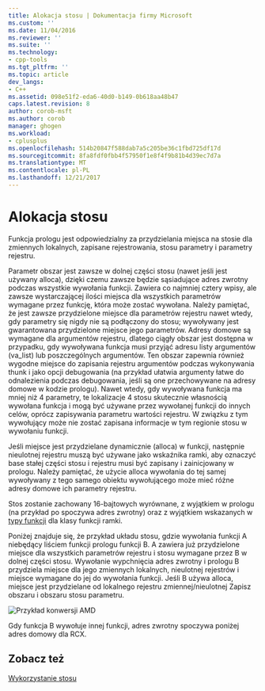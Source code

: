 ```yaml
---
title: Alokacja stosu | Dokumentacja firmy Microsoft
ms.custom: ''
ms.date: 11/04/2016
ms.reviewer: ''
ms.suite: ''
ms.technology:
- cpp-tools
ms.tgt_pltfrm: ''
ms.topic: article
dev_langs:
- C++
ms.assetid: 098e51f2-eda6-40d0-b149-0b618aa48b47
caps.latest.revision: 8
author: corob-msft
ms.author: corob
manager: ghogen
ms.workload:
- cplusplus
ms.openlocfilehash: 514b20847f588dab7a5c205be36c1fbd725df17d
ms.sourcegitcommit: 8fa8fdf0fbb4f57950f1e8f4f9b81b4d39ec7d7a
ms.translationtype: MT
ms.contentlocale: pl-PL
ms.lasthandoff: 12/21/2017
---
```

# <a name="stack-allocation"></a>Alokacja stosu
Funkcja prologu jest odpowiedzialny za przydzielania miejsca na stosie dla zmiennych lokalnych, zapisane rejestrowania, stosu parametry i parametry rejestru.  
  
 Parametr obszar jest zawsze w dolnej części stosu (nawet jeśli jest używany alloca), dzięki czemu zawsze będzie sąsiadujące adres zwrotny podczas wszystkie wywołania funkcji. Zawiera co najmniej cztery wpisy, ale zawsze wystarczającej ilości miejsca dla wszystkich parametrów wymagane przez funkcję, która może zostać wywołana. Należy pamiętać, że jest zawsze przydzielone miejsce dla parametrów rejestru nawet wtedy, gdy parametry się nigdy nie są podłączony do stosu; wywoływany jest gwarantowana przydzielone miejsce jego parametrów. Adresy domowe są wymagane dla argumentów rejestru, dlatego ciągły obszar jest dostępna w przypadku, gdy wywoływana funkcja musi przyjąć adresu listy argumentów (va_list) lub poszczególnych argumentów. Ten obszar zapewnia również wygodne miejsce do zapisania rejestru argumentów podczas wykonywania thunk i jako opcji debugowania (na przykład ułatwia argumenty łatwe do odnalezienia podczas debugowania, jeśli są one przechowywane na adresy domowe w kodzie prologu). Nawet wtedy, gdy wywoływana funkcja ma mniej niż 4 parametry, te lokalizacje 4 stosu skutecznie własnością wywołana funkcja i mogą być używane przez wywołanej funkcji do innych celów, oprócz zapisywania parametru wartości rejestru.  W związku z tym wywołujący może nie zostać zapisana informacje w tym regionie stosu w wywołaniu funkcji.  
  
 Jeśli miejsce jest przydzielane dynamicznie (alloca) w funkcji, następnie nieulotnej rejestru muszą być używane jako wskaźnika ramki, aby oznaczyć base stałej części stosu i rejestru musi być zapisany i zainicjowany w prologu. Należy pamiętać, że użycie alloca wywołania do tej samej wywoływany z tego samego obiektu wywołującego może mieć różne adresy domowe ich parametry rejestru.  
  
 Stos zostanie zachowany 16-bajtowych wyrównane, z wyjątkiem w prologu (na przykład po spoczywa adres zwrotny) oraz z wyjątkiem wskazanych w [typy funkcji](../build/function-types.md) dla klasy funkcji ramki.  
  
 Poniżej znajduje się, że przykład układu stosu, gdzie wywołania funkcji A niebędący liściem funkcji prologu funkcji B. A zawiera już przydzielone miejsce dla wszystkich parametrów rejestru i stosu wymagane przez B w dolnej części stosu. Wywołanie wypchnięcia adres zwrotny i prologu B przydziela miejsce dla jego zmiennych lokalnych, nieulotnej rejestrów i miejsce wymagane do jej do wywołania funkcji. Jeśli B używa alloca, miejsce jest przydzielane od lokalnego rejestru zmiennej/nieulotnej Zapisz obszaru i obszaru stosu parametru.  
  
 ![Przykład konwersji AMD](../build/media/vcamd_conv_ex_5.png "vcAmd_conv_ex_5")  
  
 Gdy funkcja B wywołuje innej funkcji, adres zwrotny spoczywa poniżej adres domowy dla RCX.  
  
## <a name="see-also"></a>Zobacz też  
 [Wykorzystanie stosu](../build/stack-usage.md)